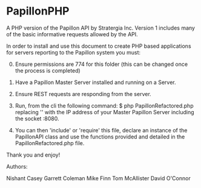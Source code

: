 PapillonPHP
===========

A PHP version of the Papillon API by Stratergia Inc. Version 1 includes many of the basic informative requests allowed by the API.

In order to install and use this document to create PHP based 
applications for servers reporting to the Papillon system you must:

0. Ensure permissions are 774 for this folder (this can be changed once the process is completed)
1. Have a Papillon Master Server installed and running on a Server. 
2. Ensure REST requests are responding from the server. 
3. Run, from the cli the following command: 
$ php PapillonRefactored.php <Master IP Address>
replacing '<Master IP Address>' with the IP address of your Master Papillon Server including the socket :8080. 

4. You can then 'include' or 'require' this file, declare an instance of the PapillonAPI class and use the 
functions provided and detailed in the PapillonRefactored.php file. 

Thank you and enjoy!

Authors: 

Nishant Casey
Garrett Coleman
Mike Finn
Tom McAllister
David O'Connor
